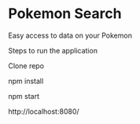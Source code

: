 # Pokemon Search

Easy access to data on your Pokemon

Steps to run the application

Clone repo

npm install

npm start

http://localhost:8080/
